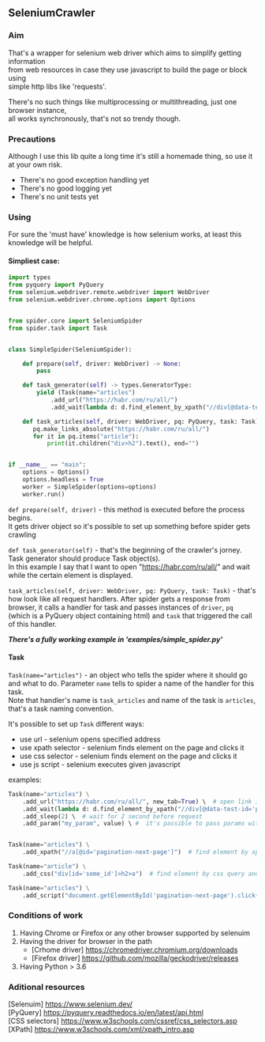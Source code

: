 ## SeleniumCrawler

### Aim

That's a wrapper for selenium web driver which aims to simplify getting information  
from web resources in case they use javascript to build the page or block using  
simple http libs like 'requests'.

There's no such things like multiprocessing or multithreading, just one browser instance,  
all works synchronously, that's not so trendy though.

### Precautions

Although I use this lib quite a long time it's still a homemade thing, so use it at your own risk.
- There's no good exception handling yet
- There's no good logging yet
- There's no unit tests yet

### Using

For sure the 'must have' knowledge is how selenium works, at least this knowledge will be helpful.

#### Simpliest case:

```python
import types
from pyquery import PyQuery
from selenium.webdriver.remote.webdriver import WebDriver
from selenium.webdriver.chrome.options import Options


from spider.core import SeleniumSpider
from spider.task import Task


class SimpleSpider(SeleniumSpider):

    def prepare(self, driver: WebDriver) -> None:
        pass

    def task_generator(self) -> types.GeneratorType:
        yield (Task(name="articles")
            .add_url("https://habr.com/ru/all/")
            .add_wait(lambda d: d.find_element_by_xpath("//div[@data-test-id='page-top']")))

    def task_articles(self, driver: WebDriver, pq: PyQuery, task: Task):
       pq.make_links_absolute("https://habr.com/ru/all/")
       for it in pq.items("article"):
           print(it.children("div>h2").text(), end="")


if __name__ == "main":
    options = Options()
    options.headless = True
    worker = SimpleSpider(options=options)
    worker.run()
```

`def prepare(self, driver)` - this method is executed before the process begins.  
It gets driver object so it's possible to set up something before spider gets crawling

`def task_generator(self)` - that's the beginning of the crawler's jorney.  
Task generator should produce Task object(s).  
In this example I say that I want to open "https://habr.com/ru/all/" and wait while the certain element is displayed.

`task_articles(self, driver: WebDriver, pq: PyQuery, task: Task)` - that's how look like all request handlers.
After spider gets a response from browser, it calls a handler for task and passes instances of
`driver`, `pq` (which is a PyQuery object containing html) and `task` that triggered the call of this handler.

***There's a fully working example in 'examples/simple_spider.py'***

#### Task

`Task(name="articles")` - an object who tells the spider where it should go and what to do.
Parameter `name` tells to spider a name of the handler for this task.  
Note that handler's name is `task_articles` and name of the task is `articles`, that's a task naming convention.

It's possible to set up `Task` different ways:
* use url - selenium opens specified address
* use xpath selector - selenium finds element on the page and clicks it
* use css selector - selenium finds element on the page and clicks it
* use js script - selenium executes given javascript

examples:

```python
Task(name="articles") \
    .add_url("https://habr.com/ru/all/", new_tab=True) \  # open link in new tab
    .add_wait(lambda d: d.find_element_by_xpath("//div[@data-test-id='page-top']")) \  # wait until specified element will be found
    .add_sleep(2) \  # wait for 2 second before request
    .add_param("my_param", value) \ #  it's passible to pass params with the task to the handler and then get it by task.my_param    


Task(name="articles") \
    .add_xpath("//a[@id='pagination-next-page']")  # find element by xpath and click it

Task(name="article") \
    .add_css("div[id='some_id']>h2>a")  # find element by css query and click it

Task(name="articles") \
    .add_script("document.getElementById('pagination-next-page').click()")  # using js to operate the page
```

### Conditions of work

1. Having Chrome or Firefox or any other browser supported by selenuim
2. Having the driver for browser in the path  
   - [Crhome driver] https://chromedriver.chromium.org/downloads
   - [Firefox driver] https://github.com/mozilla/geckodriver/releases
3. Having Python > 3.6


### Aditional resources

[Selenuim] https://www.selenium.dev/  
[PyQuery] https://pyquery.readthedocs.io/en/latest/api.html  
[CSS selectors] https://www.w3schools.com/cssref/css_selectors.asp  
[XPath] https://www.w3schools.com/xml/xpath_intro.asp
